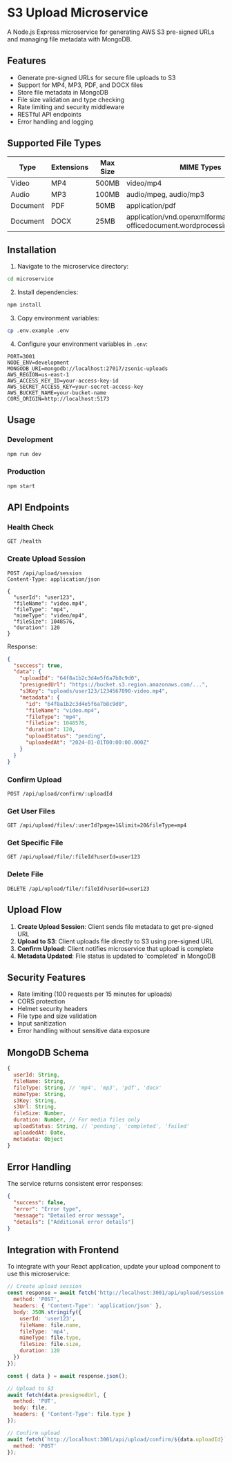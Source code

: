 # S3 Upload Microservice

A Node.js Express microservice for generating AWS S3 pre-signed URLs and managing file metadata with MongoDB.

## Features

- Generate pre-signed URLs for secure file uploads to S3
- Support for MP4, MP3, PDF, and DOCX files
- Store file metadata in MongoDB
- File size validation and type checking
- Rate limiting and security middleware
- RESTful API endpoints
- Error handling and logging

## Supported File Types

| Type | Extensions | Max Size | MIME Types |
|------|------------|----------|------------|
| Video | MP4 | 500MB | video/mp4 |
| Audio | MP3 | 100MB | audio/mpeg, audio/mp3 |
| Document | PDF | 50MB | application/pdf |
| Document | DOCX | 25MB | application/vnd.openxmlformats-officedocument.wordprocessingml.document |

## Installation

1. Navigate to the microservice directory:
```bash
cd microservice
```

2. Install dependencies:
```bash
npm install
```

3. Copy environment variables:
```bash
cp .env.example .env
```

4. Configure your environment variables in `.env`:
```env
PORT=3001
NODE_ENV=development
MONGODB_URI=mongodb://localhost:27017/zsonic-uploads
AWS_REGION=us-east-1
AWS_ACCESS_KEY_ID=your-access-key-id
AWS_SECRET_ACCESS_KEY=your-secret-access-key
AWS_BUCKET_NAME=your-bucket-name
CORS_ORIGIN=http://localhost:5173
```

## Usage

### Development
```bash
npm run dev
```

### Production
```bash
npm start
```

## API Endpoints

### Health Check
```
GET /health
```

### Create Upload Session
```
POST /api/upload/session
Content-Type: application/json

{
  "userId": "user123",
  "fileName": "video.mp4",
  "fileType": "mp4",
  "mimeType": "video/mp4",
  "fileSize": 1048576,
  "duration": 120
}
```

Response:
```json
{
  "success": true,
  "data": {
    "uploadId": "64f8a1b2c3d4e5f6a7b8c9d0",
    "presignedUrl": "https://bucket.s3.region.amazonaws.com/...",
    "s3Key": "uploads/user123/1234567890-video.mp4",
    "metadata": {
      "id": "64f8a1b2c3d4e5f6a7b8c9d0",
      "fileName": "video.mp4",
      "fileType": "mp4",
      "fileSize": 1048576,
      "duration": 120,
      "uploadStatus": "pending",
      "uploadedAt": "2024-01-01T00:00:00.000Z"
    }
  }
}
```

### Confirm Upload
```
POST /api/upload/confirm/:uploadId
```

### Get User Files
```
GET /api/upload/files/:userId?page=1&limit=20&fileType=mp4
```

### Get Specific File
```
GET /api/upload/file/:fileId?userId=user123
```

### Delete File
```
DELETE /api/upload/file/:fileId?userId=user123
```

## Upload Flow

1. **Create Upload Session**: Client sends file metadata to get pre-signed URL
2. **Upload to S3**: Client uploads file directly to S3 using pre-signed URL
3. **Confirm Upload**: Client notifies microservice that upload is complete
4. **Metadata Updated**: File status is updated to 'completed' in MongoDB

## Security Features

- Rate limiting (100 requests per 15 minutes for uploads)
- CORS protection
- Helmet security headers
- File type and size validation
- Input sanitization
- Error handling without sensitive data exposure

## MongoDB Schema

```javascript
{
  userId: String,
  fileName: String,
  fileType: String, // 'mp4', 'mp3', 'pdf', 'docx'
  mimeType: String,
  s3Key: String,
  s3Url: String,
  fileSize: Number,
  duration: Number, // For media files only
  uploadStatus: String, // 'pending', 'completed', 'failed'
  uploadedAt: Date,
  metadata: Object
}
```

## Error Handling

The service returns consistent error responses:

```json
{
  "success": false,
  "error": "Error type",
  "message": "Detailed error message",
  "details": ["Additional error details"]
}
```

## Integration with Frontend

To integrate with your React application, update your upload component to use this microservice:

```javascript
// Create upload session
const response = await fetch('http://localhost:3001/api/upload/session', {
  method: 'POST',
  headers: { 'Content-Type': 'application/json' },
  body: JSON.stringify({
    userId: 'user123',
    fileName: file.name,
    fileType: 'mp4',
    mimeType: file.type,
    fileSize: file.size,
    duration: 120
  })
});

const { data } = await response.json();

// Upload to S3
await fetch(data.presignedUrl, {
  method: 'PUT',
  body: file,
  headers: { 'Content-Type': file.type }
});

// Confirm upload
await fetch(`http://localhost:3001/api/upload/confirm/${data.uploadId}`, {
  method: 'POST'
});
```